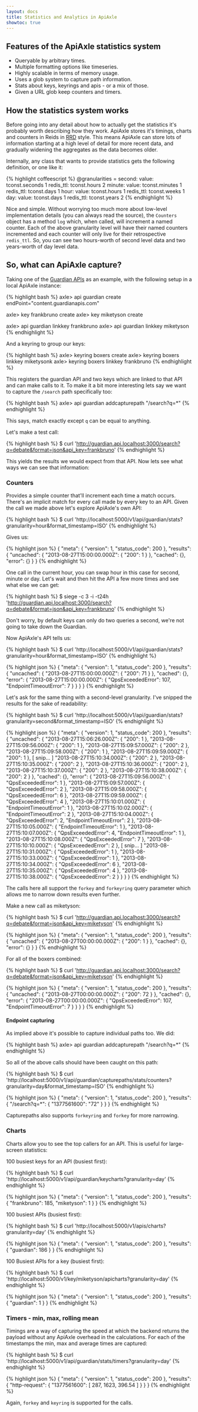 ```yaml
---
layout: docs
title: Statistics and Analytics in ApiAxle
showtoc: true
---
```


## Features of the ApiAxle statistics system

* Queryable by arbitrary times.
* Multiple formatting options like timeseries.
* Highly scalable in terms of memory usage.
* Uses a glob system to capture path information.
* Stats about keys, keyrings and apis - or a mix of those.
* Given a URL glob keep counters and timers.

## How the statistics system works

Before going into any detail about how to actually get the statistics
it's probably worth describing how they work. ApiAxle stores it's
timings, charts and counters in Reids in
[RRD](http://en.wikipedia.org/wiki/RRDtool) style. This means ApiAxle
can store lots of information starting at a high level of detail for
more recent data, and gradually widening the aggregates as the data
becomes older.

Internally, any class that wants to provide statistics gets the
following definition, or one like it:

{% highlight coffeescript %}
@granularities =
  second:
    value: tconst.seconds 1
    redis_ttl: tconst.hours 2
  minute:
    value: tconst.minutes 1
    redis_ttl: tconst.days 1
  hour:
    value: tconst.hours 1
    redis_ttl: tconst.weeks 1
  day:
    value: tconst.days 1
    redis_ttl: tconst.years 2
{% endhighlight %}

Nice and simple. Without worrying too much more about low-level
implementation details (you can always read the source), the
`Counters` object has a method `log` which, when called, will
increment a named counter. Each of the above granularity level will
have their named counters incremented and each counter will only live
for their retrospective `redis_ttl`. So, you can see two hours-worth
of second level data and two years-worth of day level data.

## So, what can ApiAxle capture?

Taking one of the
[Guardian APIs](http://www.theguardian.com/open-platform) as an
example, with the following setup in a local ApiAxle instance:

{% highlight bash %}
axle> api guardian create endPoint="content.guardianapis.com"

axle> key frankbruno create
axle> key miketyson create

axle> api guardian linkkey frankbruno
axle> api guardian linkkey miketyson
{% endhighlight %}

And a keyring to group our keys:

{% highlight bash %}
axle> keyring boxers create
axle> keyring boxers linkkey miketysonk
axle> keyring boxers linkkey frankbruno
{% endhighlight %}

This registers the guardian API and two keys which are linked to that
API and can make calls to it. To make it a bit more interesting lets
say we want to capture the `/search` path specifically too:

{% highlight bash %}
axle> api guardian addcapturepath "/search?q=*"
{% endhighlight %}

This says, match exactly except `q` can be equal to anything.

Let's make a test call:

{% highlight bash %}
$ curl 'http://guardian.api.localhost:3000/search?q=debate&format=json&api_key=frankbruno'
{% endhighlight %}

This yields the results we would expect from that API. Now lets see
what ways we can see that information:

### Counters

Provides a simple counter that'll increment each time a match
occurs. There's an implicit match for every call made by every key to
an API. Given the call we made above let's explore ApiAxle's own API:

{% highlight bash %}
$ curl 'http://localhost:5000/v1/api/guardian/stats?granularity=hour&format_timestamp=ISO'
{% endhighlight %}

Gives us:

{% highlight json %}
{
  "meta": {
    "version": 1,
    "status_code": 200
  },
  "results": {
    "uncached": {
      "2013-08-27T15:00:00.000Z": {
        "200": 1
      }
    },
    "cached": {},
    "error": {}
  }
}
{% endhighlight %}

One call in the current hour, you can swap hour in this case for
second, minute or day. Let's wait and then hit the API a few more
times and see what else we can get:

{% highlight bash %}
$ siege -c 3 -i -t24h 'http://guardian.api.localhost:3000/search?q=debate&format=json&api_key=frankbruno'
{% endhighlight %}

Don't worry, by default keys can only do two queries a second, we're
not going to take down the Guardian.

Now ApiAxle's API tells us:

{% highlight bash %}
$ curl 'http://localhost:5000/v1/api/guardian/stats?granularity=hour&format_timestamp=ISO'
{% endhighlight %}

{% highlight json %}
{
  "meta": {
    "version": 1,
    "status_code": 200
  },
  "results": {
    "uncached": {
      "2013-08-27T15:00:00.000Z": {
        "200": 71
      }
    },
    "cached": {},
    "error": {
      "2013-08-27T15:00:00.000Z": {
        "QpsExceededError": 107,
        "EndpointTimeoutError": 7
      }
    }
  }
}
{% endhighlight %}

Let's ask for the same thing with a second-level granularity. I've
snipped the results for the sake of readability:

{% highlight bash %}
$ curl 'http://localhost:5000/v1/api/guardian/stats?granularity=second&format_timestamp=ISO'
{% endhighlight %}

{% highlight json %}
{
  "meta": {
    "version": 1,
    "status_code": 200
  },
  "results": {
    "uncached": {
      "2013-08-27T15:06:26.000Z": { "200": 1 },
      "2013-08-27T15:09:56.000Z": { "200": 1 },
      "2013-08-27T15:09:57.000Z": { "200": 2 },
      "2013-08-27T15:09:58.000Z": { "200": 1 },
      "2013-08-27T15:09:59.000Z": { "200": 1 },
      [ snip... ]
      "2013-08-27T15:10:34.000Z": { "200": 2 },
      "2013-08-27T15:10:35.000Z": { "200": 2 },
      "2013-08-27T15:10:36.000Z": { "200": 2 },
      "2013-08-27T15:10:37.000Z": { "200": 2 },
      "2013-08-27T15:10:38.000Z": { "200": 2 }
    },
    "cached": {},
    "error": {
      "2013-08-27T15:09:56.000Z": { "QpsExceededError": 1 },
      "2013-08-27T15:09:57.000Z": { "QpsExceededError": 2 },
      "2013-08-27T15:09:58.000Z": { "QpsExceededError": 6 },
      "2013-08-27T15:09:59.000Z": { "QpsExceededError": 4 },
      "2013-08-27T15:10:01.000Z": { "EndpointTimeoutError": 1 },
      "2013-08-27T15:10:02.000Z": { "EndpointTimeoutError": 2 },
      "2013-08-27T15:10:04.000Z": {
        "QpsExceededError": 2,
        "EndpointTimeoutError": 2
      },
      "2013-08-27T15:10:05.000Z": { "EndpointTimeoutError": 1 },
      "2013-08-27T15:10:07.000Z": {
        "QpsExceededError": 4,
        "EndpointTimeoutError": 1
      },
      "2013-08-27T15:10:08.000Z": { "QpsExceededError": 7 },
      "2013-08-27T15:10:10.000Z": { "QpsExceededError": 2 },
      [ snip... ]
      "2013-08-27T15:10:31.000Z": { "QpsExceededError": 1 },
      "2013-08-27T15:10:33.000Z": { "QpsExceededError": 1 },
      "2013-08-27T15:10:34.000Z": { "QpsExceededError": 6 },
      "2013-08-27T15:10:35.000Z": { "QpsExceededError": 4 },
      "2013-08-27T15:10:38.000Z": { "QpsExceededError": 2 }
    }
  }
}
{% endhighlight %}

The calls here all support the `forkey` and `forkeyring` query
parameter which allows me to narrow down results even further.

Make a new call as miketyson:

{% highlight bash %}
$ curl 'http://guardian.api.localhost:3000/search?q=debate&format=json&api_key=miketyson'
{% endhighlight %}

{% highlight json %}
{
  "meta": {
    "version": 1,
    "status_code": 200
  },
  "results": {
    "uncached": {
      "2013-08-27T00:00:00.000Z": {
        "200": 1
      }
    },
    "cached": {},
    "error": {}
  }
}
{% endhighlight %}

For all of the boxers combined:

{% highlight bash %}
$ curl 'http://guardian.api.localhost:3000/search?q=debate&format=json&api_key=miketyson'
{% endhighlight %}

{% highlight json %}
{
  "meta": {
    "version": 1,
    "status_code": 200
  },
  "results": {
    "uncached": {
      "2013-08-27T00:00:00.000Z": {
        "200": 72
      }
    },
    "cached": {},
    "error": {
      "2013-08-27T00:00:00.000Z": {
        "QpsExceededError": 107,
        "EndpointTimeoutError": 7
      }
    }
  }
}
{% endhighlight %}

#### Endpoint capturing

As implied above it's possible to capture individual paths too. We
did:

{% highlight bash %}
axle> api guardian addcapturepath "/search?q=*"
{% endhighlight %}

So all of the above calls should have been caught on this path:

{% highlight bash %}
$ curl 'http://localhost:5000/v1/api/guardian/capturepaths/stats/counters?granularity=day&format_timestamp=ISO'
{% endhighlight %}

{% highlight json %}
{
  "meta": {
    "version": 1,
    "status_code": 200
  },
  "results": {
    "/search?q=*": {
      "1377561600": "72"
    }
  }
}
{% endhighlight %}

Capturepaths also supports `forkeyring` and `forkey` for more
narrowing.

### Charts

Charts allow you to see the top callers for an API. This is useful for
large-screen statistics:

100 busiest keys for an API (busiest first):

{% highlight bash %}
$ curl 'http://localhost:5000/v1/api/guardian/keycharts?granularity=day'
{% endhighlight %}

{% highlight json %}
{
  "meta": {
    "version": 1,
    "status_code": 200
  },
  "results": {
    "frankbruno": 185,
    "miketyson": 1
  }
}
{% endhighlight %}

100 busiest APIs (busiest first):

{% highlight bash %}
$ curl 'http://localhost:5000/v1/apis/charts?granularity=day'
{% endhighlight %}
    
{% highlight json %}
{
  "meta": {
    "version": 1,
    "status_code": 200
  },
  "results": {
    "guardian": 186
  }
}
{% endhighlight %}

100 Busiest APIs for a key (busiest first):

{% highlight bash %}
$ curl 'http://localhost:5000/v1/key/miketyson/apicharts?granularity=day'
{% endhighlight %}
    
{% highlight json %}
{
  "meta": {
    "version": 1,
    "status_code": 200
  },
  "results": {
    "guardian": 1
  }
}
{% endhighlight %}

### Timers - min, max, rolling mean

Timings are a way of capturing the speed at which the backend returns
the payload without any ApiAxle overhead in the calculations. For each
of the timestamps the min, max and average times are captured:

{% highlight bash %}
$ curl 'http://localhost:5000/v1/api/guardian/stats/timers?granularity=day'
{% endhighlight %}

{% highlight json %}
{
  "meta": {
    "version": 1,
    "status_code": 200
  },
  "results": {
    "http-request": {
      "1377561600": [ 287, 1623, 396.54 ]
    }
  }
}
{% endhighlight %}

Again, `forkey` and `keyring` is supported for the calls.
